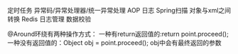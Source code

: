 定时任务
异常码/异常处理器/统一异常处理
AOP 日志
Spring扫描
对象与xml之间转换
Redis
日志管理
数据校验



@Around环绕有两种操作方式：
一种有return返回值的:return point.proceed();
一种没有返回值的：Object obj = point.proceed(); obj中会有最终返回的参数